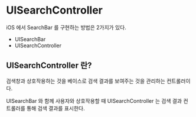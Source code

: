 # UISearchController
iOS 에서 SearchBar 를 구현하는 방법은 2가지가 있다.
- UISearchBar
- UISearchController

## UISearchController 란?
검색창과 상호작용하는 것을 베이스로 검색 결과를 보여주는 것을 관리하는 컨트롤러이다.

UISearchBar 와 함께 사용자와 상호작용할 때 UISearchController 는 검색 결과 컨트롤러를 통해 검색 결과를 표시한다.